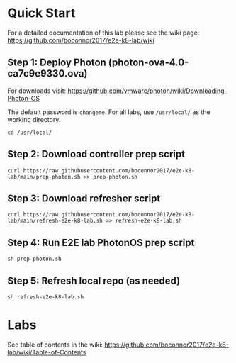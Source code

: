 # Quick Start
For a detailed documentation of this lab please see the wiki page: https://github.com/boconnor2017/e2e-k8-lab/wiki

## Step 1: Deploy Photon (photon-ova-4.0-ca7c9e9330.ova)
For downloads visit: https://github.com/vmware/photon/wiki/Downloading-Photon-OS 

The default password is `changeme`. For all labs, use `/usr/local/` as the working directory.
```
cd /usr/local/
```

## Step 2: Download controller prep script 
```
curl https://raw.githubusercontent.com/boconnor2017/e2e-k8-lab/main/prep-photon.sh >> prep-photon.sh
```

## Step 3: Download refresher script
```
curl https://raw.githubusercontent.com/boconnor2017/e2e-k8-lab/main/refresh-e2e-k8-lab.sh >> refresh-e2e-k8-lab.sh
```

## Step 4: Run E2E lab PhotonOS prep script
```
sh prep-photon.sh
```

## Step 5: Refresh local repo (as needed)
```
sh refresh-e2e-k8-lab.sh
```

# Labs
See table of contents in the wiki: https://github.com/boconnor2017/e2e-k8-lab/wiki/Table-of-Contents
